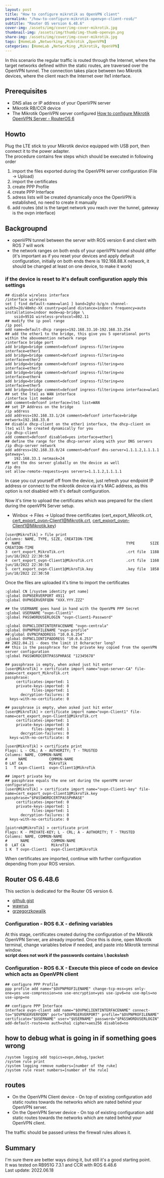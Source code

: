 ```yaml
---
layout: post
title: "How to configure mikrotik as OpenVPN client"
permalink: "/how-to-configure-mikrotik-openvpn-client-ros6/"
subtitle: "Router OS version 6.48.6"
cover-img: /assets/img/cover/img-cover-mikrotik.jpg
thumbnail-img: /assets/img/thumb/img-thumb-openvpn.png
share-img: /assets/img/cover/img-cover-mikrotik.jpg
tags: [HomeLab ,Networking ,Mikrotik ,OpenVPN]
categories: [HomeLab ,Networking ,Mikrotik, OpenVPN]
---
```

In this scenario the regular traffic is routed through the Internet, where the target networks defined within the static routes, are traversed over the OpenVPN tunnel. The connection takes place between two Mikrotik devices, where the client reach the Internet over lte1 interface. 

## Prerequisites
+ DNS alias or IP address of your OpenVPN server
+ Mikrotik RB/CCR device
+ The Mikrotik OpenVPN server configured [How to configure Mikrotik OpenVPN Server - RouterOS 6](https://makeitcloudy.pl/how-to-configure-mikrotik-openvpn-server-ros6/)

## Howto
Plug the LTE stick to your Mikrotik device equipped with USB port, then connect it to the power adapter.<br>
The procedure contains few steps which should be executed in following order
1. import the files exported during the OpenVPN server configuration (File -> Upload)
2. import the certificates
3. create PPP Profile
4. create PPP Interface
5. adress lists will be created dynamically once the OpenVPN is established, no need to create it manually
6. add routes (dst is the target network you reach over the tunnel, gateway is the ovpn interface)

## Backgroupnd
+ openVPN tunnel between the server with ROS version 6 and client with ROS 7 will work
+ the network ranges on both ends of your openVPN tunnel should differ (it's important as if you reset your devices and apply default configuration, initially on both ends there is 192.168.88.X network, it should be changed at least on one device, to make it work)
### if the device is reset to it's default configuration apply this settings

```shell
## disable wireless interface
/interface wireless
set [ find default-name=wlan1 ] band=2ghz-b/g/n channel-width=20/40mhz-XX country=poland distance=indoors frequency=auto installation=indoor mode=ap-bridge \
    ssid=951G wireless-protocol=802.11
## modify the ip pool range
/ip pool
add name=default-dhcp ranges=192.168.33.10-192.168.33.254
## add the ether1 to the bridge, this give you 5 operational ports within the abovemention network range
/interface bridge port
add bridge=bridge comment=defconf ingress-filtering=no interface=ether1
add bridge=bridge comment=defconf ingress-filtering=no interface=ether2
add bridge=bridge comment=defconf ingress-filtering=no interface=ether3
add bridge=bridge comment=defconf ingress-filtering=no interface=ether4
add bridge=bridge comment=defconf ingress-filtering=no interface=ether5
add bridge=bridge comment=defconf ingress-filtering=no interface=wlan1
## set the lte1 as WAN interface
/interface list member
add comment=defconf interface=lte1 list=WAN
## set IP Address on the bridge
/ip address
add address=192.168.33.1/24 comment=defconf interface=bridge network=192.168.33.0
## disable dhcp-client on the ether1 interface, the dhcp-client on lte1 will be created dynamically for you
/ip dhcp-client
add comment=defconf disabled=yes interface=ether1
## define the range for the dhcp-server along with your DNS servers
/ip dhcp-server network
add address=192.168.33.0/24 comment=defconf dns-server=1.1.1.2,1.1.1.1 gateway=\
    192.168.33.1 netmask=24
## set the dns server globally on the device as well
/ip dns
set allow-remote-requests=yes servers=1.1.1.2,1.1.1.1
```
In case you cut yourself off from the device, just refresh your endpoint IP address or connect to the mikrotik device via it's MAC address, as this option is not disabled with it's default configuration.

Now it's time to upload the certificates which was prepared for the client during the openVPN Server setup.
+ Winbox -> Files -> Upload three certificates (cert_export_Mikrotik.crt, cert_export_ovpn-Client1@Mikrotik.crt, cert_export_ovpn-Client1@Mikrotik.key)
```shell
[user@MikroTik] > file print 
Columns: NAME, TYPE, SIZE, CREATION-TIME
#  NAME                                                TYPE       SIZE      CREATION-TIME       
3  cert_export_MikroTik.crt                            .crt file  1188      jun/18/2022 22:30:58
4  cert_export_ovpn-Client1@MikroTik.crt               .crt file  1168      jun/18/2022 22:30:58
5  cert_export_ovpn-Client1@MikroTik.key               .key file  1858      jun/18/2022 22:30:58
```
Once the files are uploaded it's time to import the certificates
```shell
:global CN [/system identity get name]
:global OVPNSERVERPORT 4911
:global OVPNSERVERFQDN "XXX.YYY.ZZZ"

## the USERNAME goes hand in hand with the OpenVPN PPP Secret
:global USERNAME "ovpn-Client1"
:global PASSWORDUSERLOGIN "ovpn-Client1-Password"

:global OVPNCLIENTINTERFACENAME "ovpn-centrala"
:global OVPNPROFILENAME "ovpn-profile"
##:global OVPNIPADDRESS "10.0.6.254"
:global OVPNCLIENTIPADDRESS "10.0.6.253"
## 2022.04.21 - does the limit it 8character long?
## this is the passphrace for the private key copied from the openVPN server configuration
:global PASSWORDCERTPASSPHRASE "12345678"

## passphrase is empty, when asked just hit enter
[user@MikroTik] > certificate import name="ovpn-server-CA" file-name=cert_export_MikroTik.crt
passphrase: 
     certificates-imported: 1
     private-keys-imported: 0
            files-imported: 1
       decryption-failures: 0
  keys-with-no-certificate: 0

## passphrase is empty, when asked just hit enter
[user@MikroTik] > certificate import name="ovpn-Client1" file-name=cert_export_ovpn-Client1@MikroTik.crt
     certificates-imported: 1
     private-keys-imported: 0
            files-imported: 1
       decryption-failures: 0
  keys-with-no-certificate: 0

[user@MikroTik] > certificate print 
Flags: L - CRL; A - AUTHORITY; T - TRUSTED
Columns: NAME, COMMON-NAME
#     NAME          COMMON-NAME          
0 LAT CA            MikroTik             
1   T ovpn-Client1  ovpn-Client1@MikroTik

## import private key
## passphrase equals the one set during the openVPN server configuration
[user@MikroTik] > certificate import name="ovpn-Client1-key" file-name=cert_export_ovpn-Client1@MikroTik.key passphrase="$PASSWORDCERTPASSPHRASE"
     certificates-imported: 0
     private-keys-imported: 1
            files-imported: 1
       decryption-failures: 0
  keys-with-no-certificate: 0

[piotrek@MikroTik] > certificate print 
Flags: K - PRIVATE-KEY; L - CRL; A - AUTHORITY; T - TRUSTED
Columns: NAME, COMMON-NAME
#      NAME          COMMON-NAME          
0  LAT CA            MikroTik             
1 K  T ovpn-Client1  ovpn-Client1@MikroTik
```
When certificates are imported, continue with further configuration depending from your ROS version.

## Router OS 6.48.6
This section is dedicated for the Router OS version 6.
+ [github gist](https://gist.github.com/ea1het/3a168a88a6a8c86ee26e71a83a2d71d9)
+ [wawrus](https://www.wawrus.pl/technologia/konfiguracja-openvpn-na-mikrotiku)
+ [grzegorzkowalik](https://grzegorzkowalik.com/mikrotik-openvpn-server/)

### Configuration - ROS 6.X - defining variables
At this stage, certificates created during the configuration of the Mikrotik OpenVPN Server, are already imported. Once this is done, open Mikrotik terminal, change variables below if needed, and paste into Mikrotik terminal window.<br>
**script does not work if the passwords contains \ *backslash***

### Configuration - ROS 6.X - Execute this piece of code on device which acts as OpenVPN client
```shell
## configure PPP Profile
ppp profile add name="$OVPNPROFILENAME" change-tcp-mss=yes only-one=yes use-compression=no use-encryption=yes use-ipv6=no use-mpls=no use-upnp=no

## configure PPP Interface 
interface ovpn-client add name="$OVPNCLIENTINTERFACENAME" connect-to="$OVPNSERVERFQDN" port="$OVPNSERVERPORT" profile="$OVPNPROFILENAME" certificate="$USERNAME" user="$USERNAME" password="$PASSWORDUSERLOGIN" add-default-route=no auth=sha1 cipher=aes256 disabled=no
```
## how to debug what is going in if something goes wrong
```shell
/system logging add topics=ovpn,debug,!packet
/system rule print
/system logging remove numbers=[number of the ruke]
/system rule reset numbers=[number of the rule]
```

## routes
+ On the OpenVPN Client device - On top of existing configuration add static routes towards the networks which are nated behind your OpenVPN server.
+ On the OpenVPN Server device - On top of existing configuration add static routes towards the networks which are nated behind your OpenVPN client. 

The traffic should be passed unless the firewall rules allows it.

## Summary
I'm sure there are better ways doing it, but still it's a good starting point.<br>
It was tested on RB951G 7.3.1 and CCR with ROS 6.48.6<br>
Last update: 2022.06.18